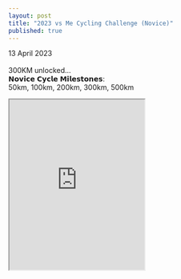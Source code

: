 ```yaml
---
layout: post
title: "2023 vs Me Cycling Challenge (Novice)"
published: true
---
```

13 April 2023
<br>
<br>
300KM unlocked...
<br>
𝗡𝗼𝘃𝗶𝗰𝗲 𝗖𝘆𝗰𝗹𝗲 𝗠𝗶𝗹𝗲𝘀𝘁𝗼𝗻𝗲𝘀:
<br>
50km, 100km, 200km, 300km, 500km
<br>
<iframe src="https://drive.google.com/file/d/1VtIXbsrJMyclVVV0jg0ATQp9aWNYzOGF/preview" width="270" height="340" allow="autoplay"></iframe>
